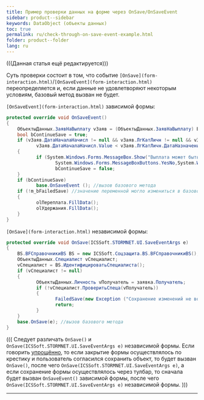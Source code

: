 ```yaml
---
title: Пример проверки данных на форме через OnSave/OnSaveEvent
sidebar: product--sidebar
keywords: DataObject (объекты данных)
toc: true
permalink: ru/check-through-on-save-event-example.html
folder: product--folder
lang: ru
---
```


(((Данная статья ещё редактируется)))

Cуть проверки состоит в том, что событие `[OnSave](form-interaction.html)`/`[OnSaveEvent](form-interaction.html)` переопределяется и, если данные не удовлетворяют некоторым условиям, базовый метод вызван не будет.


`[OnSaveEvent](form-interaction.html)` зависимой формы:
```cs
protected override void OnSaveEvent()
{
	ОбъектыДанных.ЗаявНаВыплату vЗаяв = (ОбъектыДанных.ЗаявНаВыплату) EditManager.DataObject;
	bool bContinueSave = true;
	if (vЗаяв.ДатаНачалаНачисл != null && vЗаяв.ЛгКатЛичн != null && vЗаяв.ЛгКатЛичн.ДатаНазначения != null &&
		   vЗаяв.ДатаНачалаНачисл.Value < vЗаяв.ЛгКатЛичн.ДатаНазначения.Value)
	{
		   if (System.Windows.Forms.MessageBox.Show("Выплата может быть назначена с " + vЗаяв.ЛгКатЛичн.ДатаНазначения.Value.ToString("dd.MM.yyyy") + ". Сохранить изменения? ","Внимание",
				  System.Windows.Forms.MessageBoxButtons.YesNo,System.Windows.Forms.MessageBoxIcon.Question) == System.Windows.Forms.DialogResult.No)
				  bContinueSave = false;
	}						
	if (bContinueSave)
		   base.OnSaveEvent (); //вызов базового метода
	if (!m_bFailedSave) //значение переменной могло измениться в базовом методе
	{
		   olПереплата.FillData();
		   olУдержания.FillData();
	}
}
```
`[OnSave](form-interaction.html)` независимой формы:
```cs
protected override void OnSave(ICSSoft.STORMNET.UI.SaveEventArgs e)
{
	BS.BFСправочникиBS BS = new ICSSoft.Соцзащита.BS.BFСправочникиBS();
	ОбъектыДанных.Специалист vСпециалист;
	vСпециалист = BS.ИдентифицироватьСпециалиста();
	if (vСпециалист != null)
	{
		   ОбъектыДанных.Личность vПолучатель = заявка.Получатель;
		   if (!vСпециалист.ПроверитьСпеца(vПолучатель))
		   {
				  FailedSave(new Exception ("Сохранение изменений не возможно!")); //генерация исключения о том, что сохранение невозможно
				  return;
		   }
	}
	base.OnSave(e); //вызов базового метода
}
```


(((
<msg type=important> Следует различать `OnSave()` и `OnSave(ICSSoft.STORMNET.UI.SaveEventArgs e)` независимой формы. Если говорить [упрощённо](form-interaction.html), то если закрытие формы осуществлялось по крестику и пользователь согласился сохранить объект, то будет вызван `OnSave()`, после чего `OnSave(ICSSoft.STORMNET.UI.SaveEventArgs e)`, а если сохранение формы осуществлялось через тулбар, то сначала будет вызван `OnSaveEvent()` зависимой формы, после чего `OnSave(ICSSoft.STORMNET.UI.SaveEventArgs e)` независимой формы. 
</msg>
)))

----